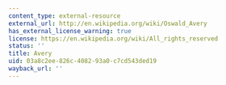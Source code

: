 ```yaml
---
content_type: external-resource
external_url: http://en.wikipedia.org/wiki/Oswald_Avery
has_external_license_warning: true
license: https://en.wikipedia.org/wiki/All_rights_reserved
status: ''
title: Avery
uid: 03a8c2ee-826c-4082-93a0-c7cd543ded19
wayback_url: ''
---
```


